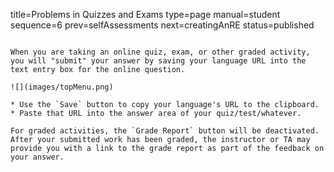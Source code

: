 title=Problems in Quizzes and Exams
type=page
manual=student
sequence=6
prev=selfAssessments
next=creatingAnRE
status=published
~~~~~~

When you are taking an online quiz, exam, or other graded activity, you will "submit" your answer by saving your language URL into the text entry box for the online question.

![](images/topMenu.png)

* Use the `Save` button to copy your language's URL to the clipboard.
* Paste that URL into the answer area of your quiz/test/whatever.

For graded activities, the `Grade Report` button will be deactivated. After your submitted work has been graded, the instructor or TA may provide you with a link to the grade report as part of the feedback on your answer.

